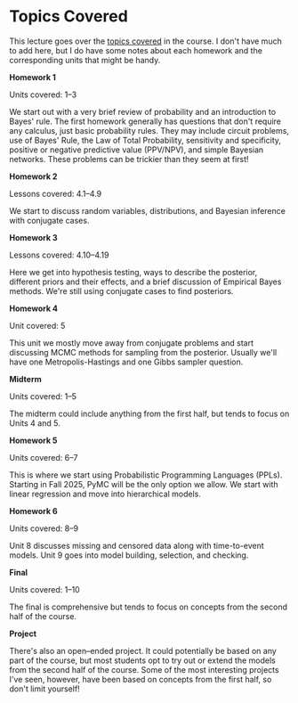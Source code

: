 # Topics Covered
This lecture goes over the [topics covered](https://www2.isye.gatech.edu/isye6420/plan.html) in the course. I don't have much to add here, but I do have some notes about each homework and the corresponding units that might be handy.

**Homework 1**

Units covered: 1–3

We start out with a very brief review of probability and an introduction to Bayes' rule. The first homework generally has questions that don't require any calculus, just basic probability rules. They may include circuit problems, use of Bayes' Rule, the Law of Total Probability, sensitivity and specificity, positive or negative predictive value (PPV/NPV), and simple Bayesian networks. These problems can be trickier than they seem at first! 

**Homework 2**

Lessons covered: 4.1–4.9

We start to discuss random variables, distributions, and Bayesian inference with conjugate cases. 

**Homework 3**

Lessons covered: 4.10–4.19

Here we get into hypothesis testing, ways to describe the posterior, different priors and their effects, and a brief discussion of Empirical Bayes methods. We're still using conjugate cases to find posteriors.

**Homework 4**

Unit covered: 5

This unit we mostly move away from conjugate problems and start discussing MCMC methods for sampling from the posterior. Usually we'll have one Metropolis-Hastings and one Gibbs sampler question.

**Midterm**

Units covered: 1–5

The midterm could include anything from the first half, but tends to focus on Units 4 and 5.

**Homework 5**

Units covered: 6–7

This is where we start using Probabilistic Programming Languages (PPLs). Starting in Fall 2025, PyMC will be the only option we allow. We start with linear regression and move into hierarchical models.

**Homework 6**

Units covered: 8–9

Unit 8 discusses missing and censored data along with time-to-event models. Unit 9 goes into model building, selection, and checking.

**Final**

Units covered: 1–10

The final is comprehensive but tends to focus on concepts from the second half of the course.

**Project**

There's also an open–ended project. It could potentially be based on any part of the course, but most students opt to try out or extend the models from the second half of the course. Some of the most interesting projects I've seen, however, have been based on concepts from the first half, so don't limit yourself!